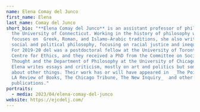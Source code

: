```yaml
---
name: Elena Comay del Junco
first_name: Elena
last_name: Comay del Junco
short_bio: "**Elena Comay del Junco** is an assistant professor of philosophy at
  the University of Connecticut. Working in the history of philosophy with
  focuses on  Greek, Roman, and Islamo-Arabic traditions, she also write about
  social and political philosophy, focusing on racial justice and inequality.
  For 2019-20 del was a postdoctoral fellow at the University of Toronto’s
  Centre for Ethics, and they received a PhD from the Committee on Social
  Thought and the Department of Philosophy at the University of Chicago in 2020.
  Elena writes essays and criticism, mostly on art and politics but sometimes
  about other things. Their work has or will have appeared in  _The Point, The
  LA Review of Books, The Chicago Tribune, The New Inquiry_  and other
  publications."
portraits:
  - media: 2023/04/elena-comay-del-junco
website: https://ejcdelj.com/
---
```

